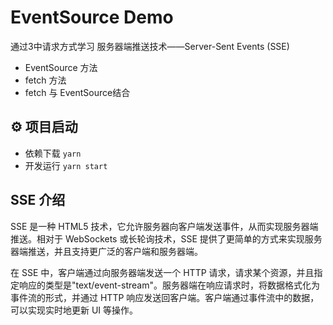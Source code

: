 # EventSource Demo

通过3中请求方式学习 服务器端推送技术——Server-Sent Events (SSE)

* EventSource 方法
* fetch 方法
* fetch 与 EventSource结合

## ⚙ 项目启动

* 依赖下载 `yarn` 
* 开发运行 `yarn start`

## SSE 介绍

SSE 是一种 HTML5 技术，它允许服务器向客户端发送事件，从而实现服务器端推送。相对于 WebSockets 或长轮询技术，SSE 提供了更简单的方式来实现服务器端推送，并且支持更广泛的客户端和服务器端。

在 SSE 中，客户端通过向服务器端发送一个 HTTP 请求，请求某个资源，并且指定响应的类型是"text/event-stream"。服务器端在响应请求时，将数据格式化为事件流的形式，并通过 HTTP 响应发送回客户端。客户端通过事件流中的数据，可以实现实时地更新 UI 等操作。